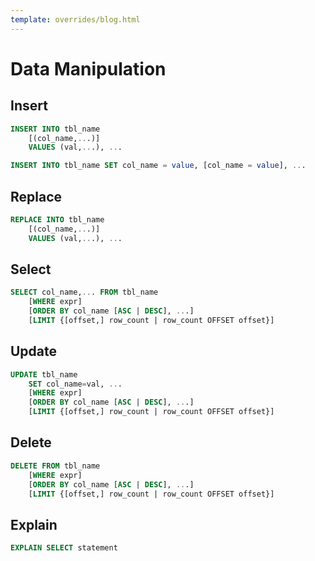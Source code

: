 ```yaml
---
template: overrides/blog.html
---
```


# Data Manipulation

## Insert

```sql
INSERT INTO tbl_name 
	[(col_name,...)] 
	VALUES (val,...), ...

INSERT INTO tbl_name SET col_name = value, [col_name = value], ...
```

## Replace

```sql
REPLACE INTO tbl_name 
	[(col_name,...)] 
	VALUES (val,...), ...
```

## Select

```sql
SELECT col_name,... FROM tbl_name
    [WHERE expr]
    [ORDER BY col_name [ASC | DESC], ...]
    [LIMIT {[offset,] row_count | row_count OFFSET offset}]
```

## Update

```sql
UPDATE tbl_name
	SET col_name=val, ... 
    [WHERE expr]
    [ORDER BY col_name [ASC | DESC], ...]
    [LIMIT {[offset,] row_count | row_count OFFSET offset}]
```

## Delete

```sql
DELETE FROM tbl_name
    [WHERE expr]
    [ORDER BY col_name [ASC | DESC], ...]
    [LIMIT {[offset,] row_count | row_count OFFSET offset}]
```

<!--
## Prepare

```sql
PREPARE stmt_name FROM preparable_stmt
```

> **Note**
> Session scope. A prepared statement created in one session is not available to other sessions.
> When a session ends, whether normally or abnormally, its prepared statements no longer exist.

## Execute

```sql
EXECUTE stmt_name [USING @var_name [, @var_name] ...]
```

## Drop Prepare

```sql
DROP PREPARE stmt_name
```
-->

## Explain

```sql
EXPLAIN SELECT statement
```
